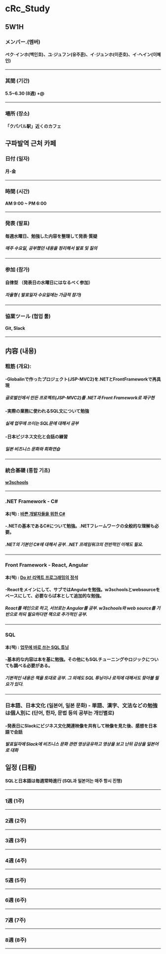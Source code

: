 # cRc_Study

## 5W1H

### メンバー.(멤버)
#### **ペク·インホ**(백인호)、**ユ·ジュフン**(유주훈)、**イ·ジュンホ**(이준호)、**イ·ヘイン**(이혜인)  
-----
### 其間 (기간) 
#### 5.5~6.30 (8週) +@
-----
### 場所 (장소)
#### 「クパバル駅」近くのカフェ
 구파발역 근처 카페
-----
### 日付 (일자)
#### 月-金
-----
### 時間 (시간)
#### AM 9:00 ~ PM 6:00
-----
### 発表 (발표)
#### 毎週水曜日、勉強した内容を整理して発表·質疑
##### 매주 수요일, 공부했던 내용을 정리해서 발표 및 질의
-----
### 参加 (참가) 
#### 自律型 （発表日の水曜日にはなるべく参加）
##### 자율형 ( 발표일자 수요일에는 가급적  참가)
-----
### 協業ツール (협업 툴)
#### Git, Slack 

------

## 内容 (내용)

### 粗筋 (개요):
#### -Globalinで作ったプロジェクト(JSP-MVC2)を.NETとFrontFrameworkで再具現
##### 글로벌인에서 만든 프로젝트(JSP-MVC2)를 .NET과 Front Framework로 재구현
#### -実際の業務に使われるSQL文について勉強
##### 실제 업무에 쓰이는 SQL문에 대해서 공부
#### -日本ビジネス文化と会話の練習
##### 일본 비즈니스 문화와 회화연습
-----
### 統合基礎 (통합 기초)
#### [w3schools](https://www.w3schools.com/cs/index.php)
-----
### .NET Framework - C#
#### 本(책) : [바쁜 개발자들을 위한 C#](http://www.kyobobook.co.kr/product/detailViewKor.laf?mallGb=KOR&ejkGb=KOR&barcode=9791195484539)
#### -.NETの基本であるC#について勉強。.NETフレームワークの全般的な理解も必要。
##### .NET의 기본인 C#에 대해서 공부. .NET 프레임워크의 전반적인 이해도 필요.
-----
###  Front Framework - React, Angular 
#### 本(책) : [Do it! 리액트 프로그래밍의 정석](http://www.yes24.com/Product/Goods/87631428)
#### -Reactをメインにして、サブではAngularを勉強。w3schoolsとwebsourceをベースにして、必要ならば本として追加的な勉強。
##### React를 메인으로 하고, 서브로는 Angular를 공부. w3schools와 web source를 기반으로 하되 필요하다면 책으로 추가적인 공부.
-----
###  SQL
#### 本(책) : [업무에 바로 쓰는 SQL 튜닝](http://www.yes24.com/Product/Goods/102382080)
#### -基本的な内容は本を基に勉強。その他にもSQLチューニングやロジックについても調べる必要がある。
##### 기본적인 내용은 책을 토대로 공부. 그 외에도 SQL 튜닝이나 로직에 대해서도 찾아볼 필요가 있다.
-----
###  日本語、日本文化 (일본어, 일본 문화) - 単語、漢字、文法などの勉強は個人別に (단어, 한자, 문법 등의 공부는 개인별로)
#### -発表日にSlackにビジネス文化関連映像を共有して映像を見た後、感想を日本語で会話
##### 발표일자에 Slack에 비즈니스 문화 관련 영상공유하고 영상을 보고 난뒤 감상을 일본어로 대화 



## 일정 (日程)

#### SQLと日本語は毎週常時進行 (SQL과 일본어는 매주 항시 진행)
-----
### 1週 (1주)

-----
### 2週 (2주)

-----
### 3週 (3주)

-----
### 4週 (4주)

-----
### 5週 (5주)

-----
### 6週 (6주)
-----

### 7週 (7주)

-----
### 8週 (8주)
-----


